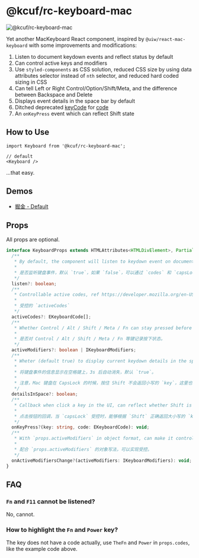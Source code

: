 # @kcuf/rc-keyboard-mac

![@kcuf/rc-keyboard-mac](https://img.picui.cn/free/2024/10/31/672333c84d470.jpg)

Yet another MacKeyboard React component, inspired by `@uiw/react-mac-keyboard` with some improvements and modifications:

1. Listen to document keydown events and reflect status by default
2. Can control active keys and modifiers
3. Use `styled-components` as CSS solution, reduced CSS size by using data attributes selector instead of `nth` selector, and reduced hard coded sizing in CSS
4. Can tell Left or Right Control/Option/Shift/Meta, and the difference between Backspace and Delete
5. Displays event details in the space bar by default
6. Ditched deprecated [keyCode](https://developer.mozilla.org/en-US/docs/Web/API/KeyboardEvent/keyCode) for [code](https://developer.mozilla.org/en-US/docs/Web/API/KeyboardEvent/code)
7. An `onKeyPress` event which can reflect Shift state

## How to Use

```tsx
import Keyboard from '@kcuf/rc-keyboard-mac';

// default
<Keyboard />
```

...that easy.

## Demos

* [掘金 - Default](https://code.juejin.cn/pen/7431469243382071359)

## Props

All props are optional.

```ts
interface KeyboardProps extends HTMLAttributes<HTMLDivElement>, Partial<IKeyboardInfo> {
  /**
   * By default, the component will listen to keydown event on document, and refect the status in the keyboard.
   * 
   * 是否监听键盘事件，默认 `true`，如果 `false`，可以通过 `codes` 和 `capsLock` 进行控制。
   */
  listen?: boolean;
  /**
   * Controllable active codes, ref https://developer.mozilla.org/en-US/docs/Web/API/KeyboardEvent/code.
   * 
   * 受控的 `activeCodes`
   */
  activeCodes?: EKeyboardCode[];
  /**
   * Whether Control / Alt / Shift / Meta / Fn can stay pressed before next click.
   * 
   * 是否对 Control / Alt / Shift / Meta / Fn 等键记录按下状态。
   */
  activeModifiers?: boolean | IKeyboardModifiers;
  /**
   * Wheter (default true) to display current keydown details in the space key, the info will disappear automatically after 3s.
   * 
   * 将键盘事件的信息显示在空格键上，3s 后自动消失，默认 `true`。
   * 
   * 注意，Mac 键盘在 CapsLock 的时候，按住 Shift 不会返回小写的 `key`，这里也不作纠正，如实反应。
   */
  detailsInSpace?: boolean;
  /**
   * Callback when click a key in the UI, can reflect whether Shift is on.
   * 
   * 点击按钮的回调，当 `capsLock` 受控时，能够根据 `Shift` 正确返回大小写的 `key` 值，但不会根据 `Alt` 做出反应。
   */
  onKeyPress?(key: string, code: EKeyboardCode): void;
  /**
   * With `props.activeModifiers` in object format, can make it controllable.
   * 
   * 配合 `props.activeModifiers` 的对象写法，可以实现受控。
   */
  onActiveModifiersChange?(activeModifiers: IKeyboardModifiers): void;
}
```

## FAQ

### `Fn` and `F11` cannot be listened?

No, cannot.

### How to highlight the `Fn` and `Power` key?

The key does not have a code actually, use `TheFn` and `Power` in `props.codes`, like the example code above.
